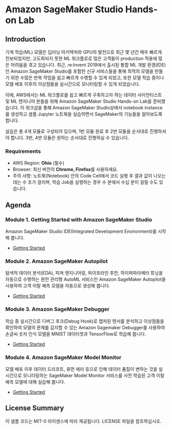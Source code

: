 # Amazon SageMaker Studio Hands-on Lab

## Introduction
기계 학습(ML) 모델은 딥러닝 아키텍처와 GPU의 발전으로 최근 몇 년간 매우 빠르게 진보되었지만, 고도화되지 못한 ML 워크플로로 많은 고객들이 production 적용에 많은 어려움을 겪고 있습니다. 최근, re:Invent 2019에서 출시된 통합 ML 개발 환경(IDE)인 Amazon SageMaker Studio를 포함한 신규 서비스들을 통해 최적의 모델을 만들기 위한 수많은 반복 작업을 쉽고 빠르게 수행할 수 있게 되었고, 또한 모델 학습 중이나 모델 배포 이후의 이상점들을 실시간으로 모니터링할 수 있게 되었습니다.

이에, AWS에서는 ML 워크플로를 쉽고 빠르게 구축하고자 하는 데이터 사이언티스트 및 ML 엔지니어 분들을 위해 Amazon SageMaker Studio Hands-on Lab을 준비했습니다. 이 워크샵을 통해 Amazon SageMaker Studio상에서 notebook instance를 생성하고 샘플 Jupyter 노트북을 실습하면서 SageMaker의 기능들을 알아보도록 합니다. 

실습은 총 4개 모듈로 구성되어 있으며, 1번 모듈 완료 후 2번 모듈을 순서대로 진행하셔야 합니다. 3번, 4번 모듈은 원하는 순서대로 진행하실 수 있습니다.

### Requirements 
- AWS Region: **Ohio** (필수)
- Browser: 최신 버전의 **Chrome, Firefox**를 사용하세요.
- 주의 사항: 노트북(Notebook) 안의 Code Cell에서 코드 실행 후 결과 값이 나오는 데는 수 초가 걸리며, 학습 Job을 실행하는 경우 수 분에서 수십 분이 걸릴 수도 있습니다. 

## Agenda

### Module 1. Getting Started with Amazon SageMaker Studio
Amazon SageMaker Studio IDE(Integrated Development Environment)를 시작해 봅니다.
- [Getting Started](studio/lab1.md)

### Module 2. Amazon SageMaker Autopilot
탐색적 데이터 분석(EDA), 피쳐 엔지니어링, 파이프라인 추천, 하이퍼파라메터 튜닝을 자동으로 수행하는 완전 관리형 AutoML 서비스인 Amazon SageMaker Autopilot을 사용하여 고객 이탈 예측 모델을 자동으로 생성해 봅니다.
- [Getting Started](autopilot/lab2.md)

### Module 3. Amazon SageMaker Debugger
학습 중 실시간으로 디버그 후크(Debug Hook)로 캡처된 텐서를 분석하고 이상점들을 확인하여 모델의 문제를 감지할 수 있는 Amazon Sagemaker Debugger를 사용하여 손글씨 숫자 인식 모델을 MNIST 데이터셋과 TensorFlow로 학습해 봅니다.
- [Getting Started](debugger/lab3.md)

### Module 4. Amazon SageMaker Model Monitor
모델 배포 이후 데이터 드리프트, 휴먼 에러 등으로 인해 데이터 품질이 변하는 것을 실시간으로 모니터링하는 SageMaker Model Monitor 서비스를 사전 학습된 고객 이탈 예측 모델에 대해 실습해 봅니다.
- [Getting Started](model-monitor/SageMaker-ModelMonitoring.ipynb)

## License Summary
이 샘플 코드는 MIT-0 라이센스에 따라 제공됩니다. LICENSE 파일을 참조하십시오.